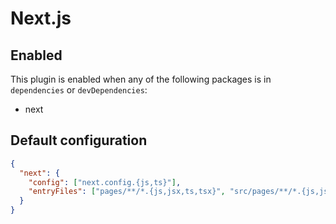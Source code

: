 # Next.js

## Enabled

This plugin is enabled when any of the following packages is in `dependencies` or `devDependencies`:

- next

## Default configuration

```json
{
  "next": {
    "config": ["next.config.{js,ts}"],
    "entryFiles": ["pages/**/*.{js,jsx,ts,tsx}", "src/pages/**/*.{js,jsx,ts,tsx}"]
  }
}
```
